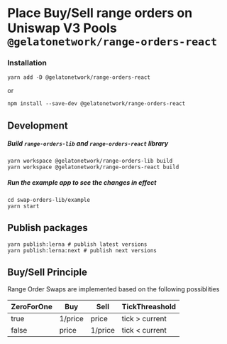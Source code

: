 # Place Buy/Sell range orders on Uniswap V3 Pools `@gelatonetwork/range-orders-react`

### Installation

```
yarn add -D @gelatonetwork/range-orders-react
```

or

```
npm install --save-dev @gelatonetwork/range-orders-react
```

## Development

##### Build `range-orders-lib` and `range-orders-react` library

```shell
yarn workspace @gelatonetwork/range-orders-lib build
yarn workspace @gelatonetwork/range-orders-react build
```

##### Run the example app to see the changes in effect

```shell
cd swap-orders-lib/example
yarn start
```

## Publish packages

```shell
yarn publish:lerna # publish latest versions
yarn publish:lerna:next # publish next versions
```

## Buy/Sell Principle

Range Order Swaps are implemented based on the following possiblities

| ZeroForOne | Buy     | Sell    | TickThreashold |
| ---------- | ------- | ------- | -------------- |
| true       | 1/price | price   | tick > current |
| false      | price   | 1/price | tick < current |
